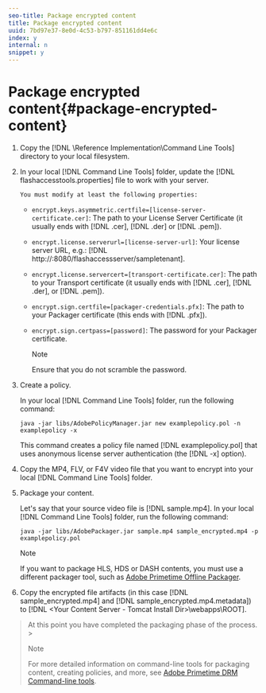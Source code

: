 ```yaml
---
seo-title: Package encrypted content
title: Package encrypted content
uuid: 7bd97e37-8e0d-4c53-b797-851161dd4e6c
index: y
internal: n
snippet: y
---
```


# Package encrypted content{#package-encrypted-content}

1. Copy the [!DNL <Primetime DRM DVD>\Reference Implementation\Command Line Tools\] directory to your local filesystem.
1. In your local [!DNL Command Line Tools\] folder, update the [!DNL flashaccesstools.properties] file to work with your server.

       You must modify at least the following properties:

    * `encrypt.keys.asymmetric.certfile=[license-server-certificate.cer]`: The path to your License Server Certificate (it usually ends with [!DNL .cer], [!DNL .der] or [!DNL .pem]). 
    
    * `encrypt.license.serverurl=[license-server-url]`: Your license server URL, e.g.: [!DNL http://<License Server Hostname>:8080/flashaccessserver/sampletenant]. 
    
    * `encrypt.license.servercert=[transport-certificate.cer]`: The path to your Transport certificate (it usually ends with [!DNL .cer], [!DNL .der], or [!DNL .pem]). 
    
    * `encrypt.sign.certfile=[packager-credentials.pfx]`: The path to your Packager certificate (this ends with [!DNL .pfx]). 
    
    * `encrypt.sign.certpass=[password]`: The password for your Packager certificate.     
    
      >[!NOTE]
      >
      >Ensure that you do not scramble the password.

1. Create a policy.

   In your local [!DNL Command Line Tools\] folder, run the following command: 

   ```
   java -jar libs/AdobePolicyManager.jar new examplepolicy.pol -n examplepolicy -x
   ```

   This command creates a policy file named [!DNL examplepolicy.pol] that uses anonymous license server authentication (the [!DNL -x] option).
1. Copy the MP4, FLV, or F4V video file that you want to encrypt into your local [!DNL Command Line Tools\] folder.
1. Package your content.

   Let's say that your source video file is [!DNL sample.mp4]. In your local [!DNL Command Line Tools\] folder, run the following command: 

   ```
   java -jar libs/AdobePackager.jar sample.mp4 sample_encrypted.mp4 -p examplepolicy.pol
   ```

   >[!NOTE]
   >
   >If you want to package HLS, HDS or DASH contents, you must use a different packager tool, such as [Adobe Primetime Offline Packager](http://help.adobe.com/en_US/primetime/packagers/offline/index.html#Packagers-concept-Primetime_Offline_Packager_Getting_Started).

1. Copy the encrypted file artifacts (in this case [!DNL sample_encrypted.mp4] and [!DNL sample_encrypted.mp4.metadata]) to [!DNL <Your Content Server - Tomcat Install Dir>\webapps\ROOT].
>At this point you have completed the packaging phase of the process. >
>>[!NOTE]
>>
>>For more detailed information on command-line tools for packaging content, creating policies, and more, see [Adobe Primetime DRM Command-line tools](http://help.adobe.com/en_US/primetime/drm/5.3/reference_implementations/index.html#concept-Commandline_tools). 
>
